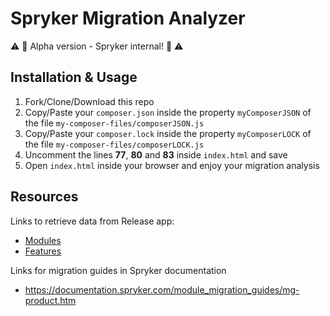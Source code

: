 # Spryker Migration Analyzer

:warning: :rotating_light: Alpha version - Spryker internal! :rotating_light: :warning:

## Installation & Usage

1. Fork/Clone/Download this repo
2. Copy/Paste your `composer.json` inside the property `myComposerJSON` of the file `my-composer-files/composerJSON.js`
3. Copy/Paste your `composer.lock` inside the property `myComposerLOCK` of the file `my-composer-files/composerLOCK.js`
4. Uncomment the lines __77__, __80__ and __83__ inside `index.html` and save
5. Open `index.html` inside your browser and enjoy your migration analysis

## Resources

Links to retrieve data from Release app:

* [Modules](https://release.spryker.com/modules.json?contain=ModuleVersions)
* [Features](https://release.spryker.com/features.json?contain=FeatureVersions)

Links for migration guides in Spryker documentation

* https://documentation.spryker.com/module_migration_guides/mg-product.htm
